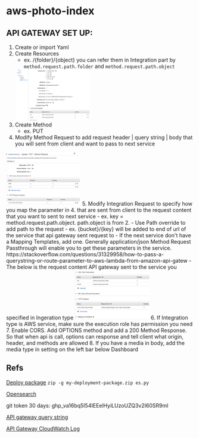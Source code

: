 # aws-photo-index

## API GATEWAY SET UP:
1. Create or import Yaml
2. Create Resources
	- ex. /{folder}/{object}	you can refer them in Integration part by `method.request.path.folder` and `method.request.path.object` 
	<img src="images/api2.jpg" alt="drawing" style="width:200px;"/>
3. Create Method
	- ex. PUT
4. Modify Method Request to add request header | query string | body that you will sent from client and want to pass to next service
<img src="images/api4.jpg" alt="drawing" style="width:200px;"/>
5. Modify Integration Request to specify how you map the parameter in 4. that are sent from client to the request content that you want to sent to next service
	- ex. key = method.request.path.object.	path.object is from 2.
	- Use Path override to add path to the request 
		- ex. {bucket}/{key}	will be added to end of url of the service that api gateway sent request to
	- If the next service don't have a Mapping Templates, add one. Generally application/json Method Request Passthrough will enable you to get these parameters in the service. https://stackoverflow.com/questions/31329958/how-to-pass-a-querystring-or-route-parameter-to-aws-lambda-from-amazon-api-gatew
	- The below is the request content API gateway sent to the service you specified in Ingeration type
	<img src="images/api5.jpg" alt="drawing" style="width:200px;"/>
6. If Integration type is AWS service, make sure the execution role has permission you need
7. Enable CORS. Add OPTIONS method and add a 200 Method Response. So that when api is call, options can response and tell client what origin, header, and methods are allowed
8. If you have a media in body, add the media type in setting on the left bar below Dashboard

## Refs
[Deploy package](https://docs.aws.amazon.com/lambda/latest/dg/python-package.html)
`zip -g my-deployment-package.zip es.py`

[Opensearch](https://opensearch.org/docs/latest/opensearch/query-dsl/full-text/#match)

git token 30 days:
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

[API gateway query string](https://stackoverflow.com/questions/31329958/how-to-pass-a-querystring-or-route-parameter-to-aws-lambda-from-amazon-api-gatew)

[API Gateway CloudWatch Log](https://aws.amazon.com/premiumsupport/knowledge-center/api-gateway-cloudwatch-logs/)
